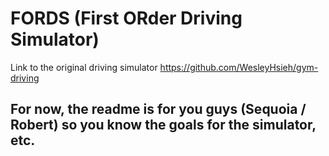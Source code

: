 # FORDS (First ORder Driving Simulator)

Link to the original driving simulator https://github.com/WesleyHsieh/gym-driving

## For now, the readme is for you guys (Sequoia / Robert) so you know the goals for the simulator, etc.

